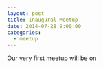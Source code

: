 ```yaml
---
layout: post
title: Inaugural Meetup
date: 2014-07-28 9:00:00
categories:
  - meetup
---
```


Our very first meetup will be on
